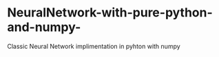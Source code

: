 # NeuralNetwork-with-pure-python-and-numpy-
Classic Neural Network implimentation in pyhton with numpy
